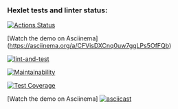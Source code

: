 ### Hexlet tests and linter status:
[![Actions Status](https://github.com/alsuibr/frontend-project-46/actions/workflows/hexlet-check.yml/badge.svg)](https://github.com/alsuibr/frontend-project-46/actions)

[Watch the demo on Asciinema] (https://asciinema.org/a/CFVisDXCnq0uw7ggLPs5OfFQb)

[![lint-and-test](https://github.com/alsuibr/frontend-project-46/actions/workflows/lint-and-test.yml/badge.svg)](https://github.com/alsuibr/frontend-project-46/actions/workflows/lint-and-test.yml)

[![Maintainability](https://api.codeclimate.com/v1/badges/1c98d75ab402798e699d/maintainability)](https://codeclimate.com/github/alsuibr/frontend-project-46/maintainability)

[![Test Coverage](https://api.codeclimate.com/v1/badges/1c98d75ab402798e699d/test_coverage)](https://codeclimate.com/github/alsuibr/frontend-project-46/test_coverage)

[Watch the demo on Asciinema]
[![asciicast](https://asciinema.org/a/xnEqMz4SxmTYhRH7PKLItorJq.svg)](https://asciinema.org/a/xnEqMz4SxmTYhRH7PKLItorJq)